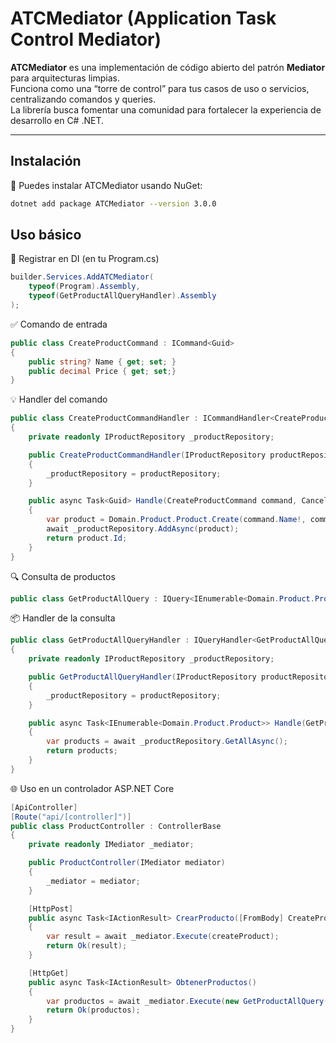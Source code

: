 # ATCMediator (Application Task Control Mediator)

**ATCMediator** es una implementación de código abierto del patrón **Mediator** para arquitecturas limpias.  
Funciona como una “torre de control” para tus casos de uso o servicios, centralizando comandos y queries.  
La librería busca fomentar una comunidad para fortalecer la experiencia de desarrollo en C# .NET.

---

## Instalación

🚀 Puedes instalar ATCMediator usando NuGet:

```bash
dotnet add package ATCMediator --version 3.0.0
```

## Uso básico

📌 Registrar en DI (en tu Program.cs)

```csharp
builder.Services.AddATCMediator(
    typeof(Program).Assembly, 
    typeof(GetProductAllQueryHandler).Assembly
);
```

✅ Comando de entrada

```csharp
public class CreateProductCommand : ICommand<Guid>
{
    public string? Name { get; set; }
    public decimal Price { get; set;}
}
```

💡 Handler del comando

```csharp
public class CreateProductCommandHandler : ICommandHandler<CreateProductCommand, Guid>  
{
    private readonly IProductRepository _productRepository;

    public CreateProductCommandHandler(IProductRepository productRepository)
    {
        _productRepository = productRepository;
    }

    public async Task<Guid> Handle(CreateProductCommand command, CancellationToken cancellationToken = default)
    {
        var product = Domain.Product.Product.Create(command.Name!, command.Price);
        await _productRepository.AddAsync(product);
        return product.Id;
    }
}
```

🔍 Consulta de productos
```csharp
public class GetProductAllQuery : IQuery<IEnumerable<Domain.Product.Product>> {}
```

📦 Handler de la consulta
```csharp
public class GetProductAllQueryHandler : IQueryHandler<GetProductAllQuery, IEnumerable<Domain.Product.Product>>
{
    private readonly IProductRepository _productRepository;

    public GetProductAllQueryHandler(IProductRepository productRepository)
    {
        _productRepository = productRepository;
    }

    public async Task<IEnumerable<Domain.Product.Product>> Handle(GetProductAllQuery query, CancellationToken cancellationToken = default)
    {
        var products = await _productRepository.GetAllAsync();
        return products;
    }
}
```

🌐 Uso en un controlador ASP.NET Core
```csharp
[ApiController]
[Route("api/[controller]")]
public class ProductController : ControllerBase
{
    private readonly IMediator _mediator;

    public ProductController(IMediator mediator)
    {
        _mediator = mediator;
    }

    [HttpPost]
    public async Task<IActionResult> CrearProducto([FromBody] CreateProductCommand createProduct)
    {
        var result = await _mediator.Execute(createProduct);
        return Ok(result);
    }

    [HttpGet]
    public async Task<IActionResult> ObtenerProductos()
    {
        var productos = await _mediator.Execute(new GetProductAllQuery());
        return Ok(productos);
    }
}
```


